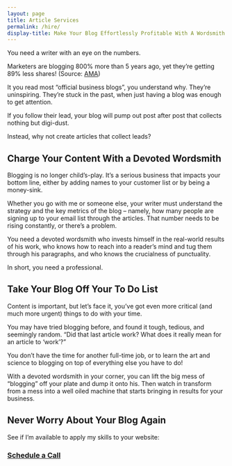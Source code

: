 ```yaml
---
layout: page
title: Article Services
permalink: /hire/
display-title: Make Your Blog Effortlessly Profitable With A Wordsmith On Your Side
---
```

You need a writer with an eye on the numbers. 

Marketers are blogging 800% more than 5 years ago, yet they’re getting 89% less shares! (Source: [AMA](https://www.ama.org/publications/eNewsletters/MarketingInsightsNewsletter/Pages/marketers-blogging-800-percent-more-getting-nearly-100-percent-fewer-shares.aspx))

It you read most “official business blogs”, you understand why. They’re uninspiring. They’re stuck in the past, when just having a blog was enough to get attention. 

If you follow their lead, your blog will pump out post after post that collects nothing but digi-dust. 

Instead, why not create articles that collect leads? 

## Charge Your Content With a Devoted Wordsmith
Blogging is no longer child’s-play. It’s a serious business that impacts your bottom line, either by adding names to your customer list or by being a money-sink. 

Whether you go with me or someone else, your writer must understand the strategy and the key metrics of the blog – namely, how many people are signing up to your email list through the articles. That number needs to be rising constantly, or there’s a problem. 

You need a devoted wordsmith who invests himself in the real-world results of his work, who knows how to reach into a reader’s mind and tug them through his paragraphs, and who knows the crucialness of punctuality. 

In short, you need a professional. 

## Take Your Blog Off Your To Do List
Content is important, but let’s face it, you’ve got even more critical (and much more urgent) things to do with your time. 

You may have tried blogging before, and found it tough, tedious, and seemingly random. “Did that last article work? What does it really mean for an article to ‘work’?”

You don’t have the time for another full-time job, or to learn the art and science to blogging on top of everything else you have to do! 

With a devoted wordsmith in your corner, you can lift the big mess of “blogging” off your plate and dump it onto his. Then watch in transform from a mess into a well oiled machine that starts bringing in results for your business. 

## Never Worry About Your Blog Again
See if I’m available to apply my skills to your website:

### **[Schedule a Call](http://calendly.com/james-mathison/15min )**